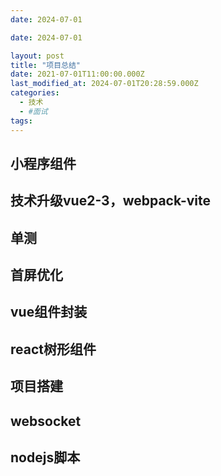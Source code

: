 ```yaml
---
date: 2024-07-01

date: 2024-07-01

layout: post
title: "项目总结"
date: 2021-07-01T11:00:00.000Z
last_modified_at: 2024-07-01T20:28:59.000Z
categories:
  - 技术
  - #面试 
tags:
---
```


## 小程序组件

## 技术升级vue2-3，webpack-vite

## 单测

## 首屏优化

## vue组件封装

## react树形组件

## 项目搭建

## websocket

## nodejs脚本